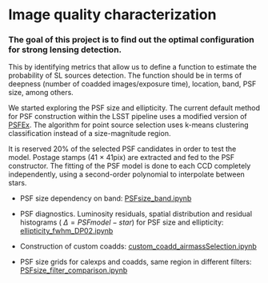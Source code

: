 # Image quality characterization

### The goal of this project is to find out the optimal configuration for strong lensing detection.

This by identifying metrics that allow us to define a function to estimate the probability of SL sources detection. The function should be in terms of deepness (number of coadded images/exposure time), location, band, PSF size, among others. 

We started exploring the PSF size and ellipticity. The current default method for PSF construction within the LSST pipeline uses a modified version of [PSFEx](https://psfex.readthedocs.io/en/latest/). The algorithm for point source selection uses k-means clustering classification instead of a size-magnitude region. 

It is reserved 20% of the selected PSF candidates in order to test the model. Postage stamps (41 $\times$ 41pix) are extracted and fed to the PSF constructor. The fitting of the PSF model is done to each CCD completely independently, using a second-order polynomial to interpolate between stars.

* PSF size dependency on band:  [PSFsize_band.ipynb](./PSFsize_band.ipynb)

* PSF diagnostics. Luminosity residuals, spatial distribution and residual histograms ( $\Delta = PSFmodel - star$) for PSF size and ellipticity:  [ellipticity_fwhm_DP02.ipynb](/home/alrakomala/notebooks/kaam/myGitRepo/ellipticity_fwhm_DP02.ipynb)

* Construction of custom coadds:  [custom_coadd_airmassSelection.ipynb]([/home/alrakomala/notebooks/kaam/myGitRepo/](https://github.com/alrakomala/SL_PSF/blob/main/)custom_coadd_airmassSelection.ipynb)

* PSF size grids for calexps and coadds, same region in different filters: [PSFsize_filter_comparison.ipynb](https://github.com/alrakomala/SL_PSF/blob/main/PSFsize_filter_comparison.ipynb)
